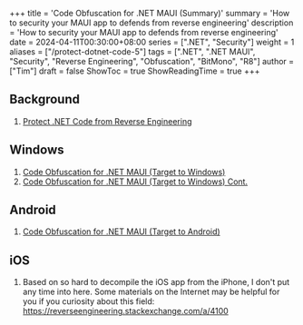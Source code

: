 +++
title = 'Code Obfuscation for .NET MAUI (Summary)'
summary = 'How to security your MAUI app to defends from reverse engineering'
description = 'How to security your MAUI app to defends from reverse engineering'
date = 2024-04-11T00:30:00+08:00
series = [".NET", "Security"]
weight = 1
aliases = ["/protect-dotnet-code-5"]
tags = [".NET", ".NET MAUI", "Security", "Reverse Engineering", "Obfuscation", "BitMono", "R8"]
author = ["Tim"]
draft = false
ShowToc = true
ShowReadingTime = true
+++

## Background
1. [Protect .NET Code from Reverse Engineering](/posts/protect-dotnet-code-1)

## Windows
1. [Code Obfuscation for .NET MAUI (Target to Windows)](/posts/protect-dotnet-code-2)
2. [Code Obfuscation for .NET MAUI (Target to Windows) Cont.](/posts/protect-dotnet-code-3)

## Android
1. [Code Obfuscation for .NET MAUI (Target to Android)](/posts/protect-dotnet-code-4)

## iOS
1. Based on so hard to decompile the iOS app from the iPhone, I don't put any time into here. Some materials on the Internet may be helpful for you if you curiosity about this field: https://reverseengineering.stackexchange.com/a/4100


